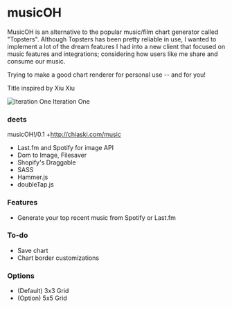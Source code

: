 # musicOH
MusicOH is an alternative to the popular music/film chart generator called "Topsters". Although Topsters has been pretty reliable in use, I wanted to implement a lot of the dream features I had into a new client that focused on music features and integrations; considering how users like me share and consume  our music.

Trying to make a good chart renderer for personal use -- and for you!

Title inspired by Xiu Xiu

![Iteration One](https://i.imgur.com/d0zmykh.png)
Iteration One

### deets 

musicOH!/0.1 +http://chiaski.com/music

* Last.fm and Spotify for image API
* Dom to Image, Filesaver
* Shopify's Draggable
* SASS
* Hammer.js
* doubleTap.js

### Features

* Generate your top recent music from Spotify or Last.fm


### To-do
* Save chart
* Chart border customizations


### Options

* (Default) 3x3 Grid
* (Option) 5x5 Grid

